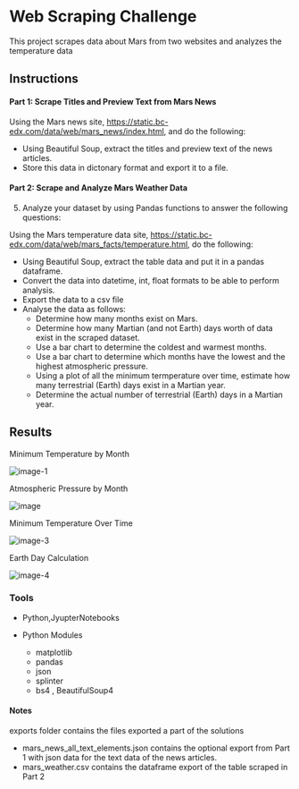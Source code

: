 # Web Scraping Challenge

This project scrapes data about Mars from two websites and analyzes the temperature data

## Instructions

#### Part 1: Scrape Titles and Preview Text from Mars News

Using the Mars news site,
https://static.bc-edx.com/data/web/mars_news/index.html,
and do the following:

- Using Beautiful Soup, extract the titles and preview text of the news articles.
- Store this data in dictonary format and export it to a file.

#### Part 2: Scrape and Analyze Mars Weather Data

5. Analyze your dataset by using Pandas functions to answer the following questions:

Using the Mars temperature data site,
https://static.bc-edx.com/data/web/mars_facts/temperature.html,
do the following:

- Using Beautiful Soup, extract the table data and put it in a pandas dataframe.
- Convert the data into datetime, int, float formats to be able to perform analysis.
- Export the data to a csv file
- Analyse the data as follows:
  - Determine how many months exist on Mars.
  - Determine how many Martian (and not Earth) days worth of data exist in the scraped dataset.
  - Use a bar chart to determine the coldest and warmest months.
  - Use a bar chart to determine which months have the lowest and the highest atmospheric pressure.
  - Using a plot of all the minimum termperature over time, estimate how many terrestrial (Earth) days exist in a Martian year.
  - Determine the actual number of terrestrial (Earth) days in a Martian year.

## Results

Minimum Temperature by Month 

![image-1](https://github.com/ShubhangiBidkar/web-scraping-and-analysis-/assets/38162670/d7c28bba-8959-468a-b92c-5c562b78baca) 

Atmospheric Pressure by Month 

![image](https://github.com/ShubhangiBidkar/web-scraping-and-analysis-/assets/38162670/f5683673-9fa2-4d27-80e6-bc1b5f600394)

Minimum Temperature Over Time   

![image-3](https://github.com/ShubhangiBidkar/web-scraping-and-analysis-/assets/38162670/f70fdd38-7303-43b1-b2ea-c3776dfe8dd7)

Earth Day Calculation 
 
![image-4](https://github.com/ShubhangiBidkar/web-scraping-and-analysis-/assets/38162670/c23173b6-74b1-4fb8-86b7-cddf6cbf0755)


### Tools

- Python,JyupterNotebooks

- Python Modules
  - matplotlib
  - pandas
  - json
  - splinter
  - bs4 , BeautifulSoup4

#### Notes

exports folder contains the files exported a part of the solutions

- mars_news_all_text_elements.json contains the optional export from Part 1 with json data for the text data of the news articles.
- mars_weather.csv contains the dataframe export of the table scraped in Part 2
